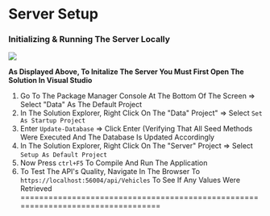 
# Server Setup

### Initializing & Running The Server Locally

![](https://github.com/YoniProbeh/RentalAPI/blob/master/Server/Library/img/build-min.gif?raw=true)

**As Displayed Above, To Initalize The Server You Must First Open The Solution In Visual Studio**
1. Go To The Package Manager Console At The Bottom Of The Screen => Select "Data" As The Default Project
2. In The Solution Explorer, Right Click On The "Data" Project" => Select `Set As Startup Project`
3. Enter `Update-Database` => Click Enter (Verifying That All Seed Methods Were Executed And The Database Is Updated Accordingly
4. In The Solution Explorer, Right Click On The "Server" Project => Select `Setup As Default Project`
5. Now Press `ctrl+F5` To Compile And Run The Application
6. To Test The API's Quality, Navigate In The Browser To `https://localhost:56004/api/Vehicles` To See If Any Values Were Retrieved
=================================================================================
